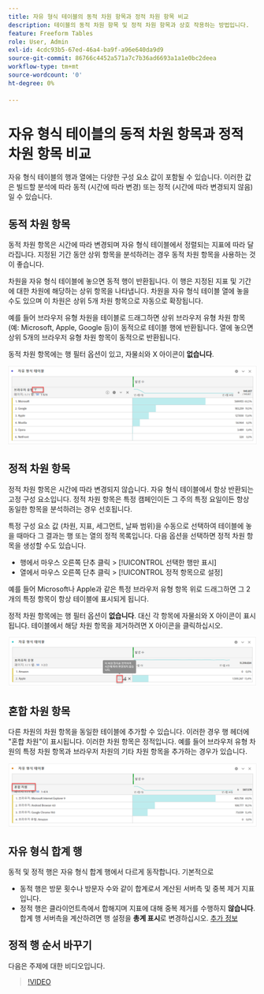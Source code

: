 ```yaml
---
title: 자유 형식 테이블의 동적 차원 항목과 정적 차원 항목 비교
description: 테이블의 동적 차원 항목 및 정적 차원 항목과 상호 작용하는 방법입니다.
feature: Freeform Tables
role: User, Admin
exl-id: 4cdc93b5-67ed-46a4-ba9f-a96e640da9d9
source-git-commit: 86766c4452a571a7c7b36ad6693a1a1e0bc2deea
workflow-type: tm+mt
source-wordcount: '0'
ht-degree: 0%

---
```


# 자유 형식 테이블의 동적 차원 항목과 정적 차원 항목 비교

자유 형식 테이블의 행과 열에는 다양한 구성 요소 값이 포함될 수 있습니다. 이러한 값은 빌드할 분석에 따라 동적 (시간에 따라 변경) 또는 정적 (시간에 따라 변경되지 않음)일 수 있습니다.

## 동적 차원 항목

동적 차원 항목은 시간에 따라 변경되며 자유 형식 테이블에서 정렬되는 지표에 따라 달라집니다. 지정된 기간 동안 상위 항목을 분석하려는 경우 동적 차원 항목을 사용하는 것이 좋습니다.

차원을 자유 형식 테이블에 놓으면 동적 행이 반환됩니다. 이 행은 지정된 지표 및 기간에 대한 차원에 해당하는 상위 항목을 나타냅니다. 차원을 자유 형식 테이블 열에 놓을 수도 있으며 이 차원은 상위 5개 차원 항목으로 자동으로 확장됩니다.

예를 들어 브라우저 유형 차원을 테이블로 드래그하면 상위 브라우저 유형 차원 항목 (예: Microsoft, Apple, Google 등)이 동적으로 테이블 행에 반환됩니다. 열에 놓으면 상위 5개의 브라우저 유형 차원 항목이 동적으로 반환됩니다.

동적 차원 항목에는 행 필터 옵션이 있고, 자물쇠와 X 아이콘이 **없습니다**.

![](assets/dynamic-items.png)

## 정적 차원 항목

정적 차원 항목은 시간에 따라 변경되지 않습니다. 자유 형식 테이블에서 항상 반환되는 고정 구성 요소입니다. 정적 차원 항목은 특정 캠페인이든 그 주의 특정 요일이든 항상 동일한 항목을 분석하려는 경우 선호됩니다.

특정 구성 요소 값 (차원, 지표, 세그먼트, 날짜 범위)을 수동으로 선택하여 테이블에 놓을 때마다 그 결과는 행 또는 열의 정적 목록입니다. 다음 옵션을 선택하면 정적 차원 항목을 생성할 수도 있습니다.

* 행에서 마우스 오른쪽 단추 클릭 > [!UICONTROL 선택한 행만 표시]
* 열에서 마우스 오른쪽 단추 클릭 > [!UICONTROL 정적 항목으로 설정]

예를 들어 Microsoft나 Apple과 같은 특정 브라우저 유형 항목 위로 드래그하면 그 2개의 특정 항목이 항상 테이블에 표시되게 됩니다.

정적 차원 항목에는 행 필터 옵션이 **없습니다**. 대신 각 항목에 자물쇠와 X 아이콘이 표시됩니다. 테이블에서 해당 차원 항목을 제거하려면 X 아이콘을 클릭하십시오.

![](assets/static-items.png)

## 혼합 차원 항목

다른 차원의 차원 항목을 동일한 테이블에 추가할 수 있습니다. 이러한 경우 행 헤더에 &quot;혼합 차원&quot;이 표시됩니다. 이러한 차원 항목은 정적입니다. 예를 들어 브라우저 유형 차원의 특정 차원 항목과 브라우저 차원의 기타 차원 항목을 추가하는 경우가 있습니다.

![](assets/mixed-dimensions.png)

## 자유 형식 합계 행

동적 및 정적 행은 자유 형식 합계 행에서 다르게 동작합니다. 기본적으로

* 동적 행은 방문 횟수나 방문자 수와 같이 합계로서 계산된 서버측 및 중복 제거 지표입니다.
* 정적 행은 클라이언트측에서 합해지며 지표에 대해 중복 제거를 수행하지 **않습니다**. 합계 행 서버측을 계산하려면 행 설정을 **총계 표시**&#x200B;로 변경하십시오. [추가 정보](https://experienceleague.adobe.com/docs/analytics/analyze/analysis-workspace/visualizations/freeform-table/workspace-totals.html?lang=ko-KR)

## 정적 행 순서 바꾸기

다음은 주제에 대한 비디오입니다.

>[!VIDEO](https://video.tv.adobe.com/v/31319/?quality=12)
